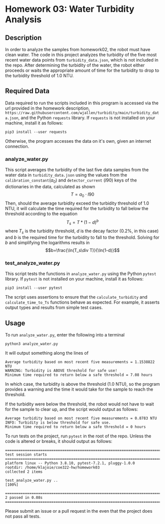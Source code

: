 # Homework 03: Water Turbidity Analysis

## Description
In order to analyze the samples from homework02, the robot must have clean water. The code in this project analyzes the turbidity of the five most recent water data points from `turbidity_data.json`, which is not included in the repo. After determining the turbidity of the water, the robot either proceeds or waits the appropriate amount of time for the turbidity to drop to the turbidity threshold of 1.0 NTU.

## Required Data
Data required to run the scripts included in this program is accessed via the url provided in the homework description, `https://raw.githubusercontent.com/wjallen/turbidity/main/turbidity_data.json`, and the Python `requests` library. If `requests` is not installed on your machine, install it as follows:
```
pip3 install --user requests
```
Otherwise, the program accesses the data on it's own, given an internet connection.

### analyze_water.py
This script averages the turbidity of the last five data samples from the water data in `turbidity_data.json` using the values from the `calibration_constant`($a_0$) and `detector_current` ($I90$) keys of the dictionaries in the data, calculated as shown
$$T=a_0\cdot I90$$
Then, should the average turbidity exceed the turbidity threshold of 1.0 NTU, it will calculate the time required for the turbidity to fall below the threshold according to the equation
$$T_s=T*(1-d)^b$$
where $T_s$ is the turbidity threshold, $d$ is the decay factor (0.2%, in this case) and $b$ is the required time for the turbidity to fall to the threshold. Solving for $b$ and simplifying the logarithms results in
$$b=\frac{\ln(T_s\div T)}{\ln(1-d)}$$

### test_analyze_water.py
This script tests the functions in `analyze_water.py` using the Python `pytest` library. If `pytest` is not installed on your machine, install it as follows:
```
pip3 install --user pytest
```
The script uses assertions to ensure that the `calculate_turbidity` and `calculate_time_to_Ts` functions behave as expected. For example, it asserts output types and results from simple test cases.

## Usage
To run `analyze_water.py`, enter the following into a terminal
```
python3 analyze_water.py
```
It will output something along the lines of
```
Average turbidity based on most recent five measurements = 1.1538822 NTU
WARNING: Turbidity is ABOVE threshold for safe use!
Minimum time required to return below a safe threshold = 7.08 hours
```
In which case, the turbidity is above the threshold (1.0 NTU), so the program provides a warning and the time it would take for the sample to reach the threshold.

If the turbidity were below the threshold, the robot would not have to wait for the sample to clear up, and the script would output as follows:
```
Average turbidity based on most recent five measurements = 0.8783 NTU
INFO: Turbidity is below threshold for safe use.
Minimum time required to return below a safe threshold = 0 hours
```

To run tests on the project, run `pytest` in the root of the repo. Unless the code is altered or breaks, it should output as follows:
```
=============================================================================================== test session starts ===============================================================================================
platform linux -- Python 3.8.10, pytest-7.2.1, pluggy-1.0.0
rootdir: /home/klajoie/coe322-hw/homework03
collected 2 items

test_analyze_water.py ..                                                                                                                                                                                    [100%]

================================================================================================ 2 passed in 0.08s ================================================================================================
```
Please submit an issue or a pull request in the even that the project does not pass all tests.
